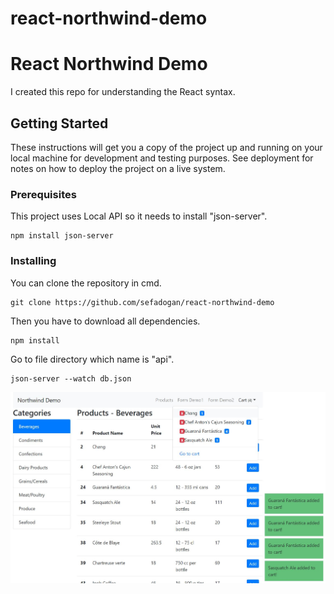 # react-northwind-demo

# React Northwind Demo

I created this repo for understanding the React syntax.

## Getting Started

These instructions will get you a copy of the project up and running on your local machine for development and testing purposes. See deployment for notes on how to deploy the project on a live system.

### Prerequisites

This project uses Local API so it needs to install "json-server".

```
npm install json-server
```

### Installing

You can clone the repository in cmd.

```
git clone https://github.com/sefadogan/react-northwind-demo
```

Then you have to download all dependencies.

```
npm install
```

Go to file directory which name is "api".

```
json-server --watch db.json
```

<img src="readme-images/summary-ss.JPG">

